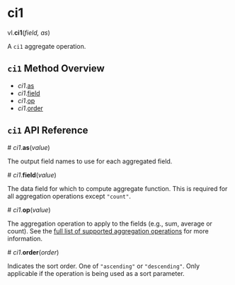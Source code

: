 # ci1

vl.<b>ci1</b>(<em>field, as</em>)

A <code>ci1</code> aggregate operation.

## <code>ci1</code> Method Overview

* <em>ci1</em>.<a href="#as">as</a>
* <em>ci1</em>.<a href="#field">field</a>
* <em>ci1</em>.<a href="#op">op</a>
* <em>ci1</em>.<a href="#order">order</a>

## <code>ci1</code> API Reference

<a name="as">#</a>
<em>ci1</em>.<b>as</b>(<em>value</em>)

The output field names to use for each aggregated field.

<a name="field">#</a>
<em>ci1</em>.<b>field</b>(<em>value</em>)

The data field for which to compute aggregate function. This is required for all aggregation operations except `"count"`.

<a name="op">#</a>
<em>ci1</em>.<b>op</b>(<em>value</em>)

The aggregation operation to apply to the fields (e.g., sum, average or count).
See the [full list of supported aggregation operations](https://vega.github.io/vega-lite/docs/aggregate.html#ops)
for more information.

<a name="order">#</a>
<em>ci1</em>.<b>order</b>(<em>order</em>)

Indicates the sort order. One of `"ascending"` or `"descending"`. Only applicable if the operation is being used as a sort parameter.

